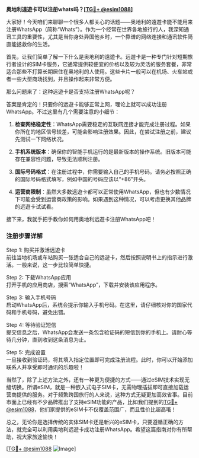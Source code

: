 **奥地利遠遊卡可以注册whats吗？[[TG💪+ @esim1088](https://t.me/s/esim1088)]**

大家好！今天咱们来聊聊一个很多人都关心的话题——奥地利的遠遊卡能不能用来注册WhatsApp（简称“Whats”）。作为一个经常在世界各地旅行的人，我深知通讯工具的重要性，尤其是当你身处异国他乡时，一个靠谱的网络连接和通讯软件简直能拯救你的生活。

首先，让我们简单了解一下什么是奥地利的遠遊卡。远遊卡是一种专门针对短期旅行者设计的SIM卡服务，它通常提供较便宜的价格以及较为灵活的服务套餐，非常适合那些不打算长期居住在奥地利的人使用。这些卡片一般可以在机场、火车站或者一些大型商场找到，并且操作起来非常方便。

那么问题来了：这种远遊卡是否支持注册WhatsApp呢？

答案是肯定的！只要你的远遊卡能够正常上网，理论上就可以成功注册WhatsApp。不过这里有几个需要注意的小细节：

1. **检查网络稳定性**：WhatsApp需要稳定的互联网连接才能完成注册过程。如果你所在的地区信号较差，可能会影响注册效果。因此，在尝试注册之前，建议先测试一下网络状况。

2. **手机系统版本**：确保你的智能手机运行的是最新版本的操作系统。旧版本可能存在兼容性问题，导致无法顺利注册。

3. **国际号码格式**：在注册过程中，你需要输入自己的手机号码。请务必按照正确的国际号码格式填写，例如中国的号码应该以“+86”开头。

4. **运营商限制**：虽然大多数远遊卡都可以正常使用WhatsApp，但也有少数情况下可能会受到运营商政策的影响。如果遇到这种情况，可以考虑更换其他品牌的远遊卡试试看。

接下来，我就手把手教你如何用奥地利远遊卡注册WhatsApp吧！

### 注册步骤详解

Step 1: 购买并激活远遊卡  
前往当地机场或车站购买一张适合自己的远遊卡，然后按照说明书上的指示进行激活。一般来说，这一步比较简单快捷。

Step 2: 下载WhatsApp应用  
打开手机的应用商店，搜索“WhatsApp”，下载并安装该应用程序。

Step 3: 输入手机号码  
启动WhatsApp后，系统会提示你输入手机号码。在这里，请仔细核对你的国家代码和手机号码，避免出错。

Step 4: 等待验证短信  
提交信息之后，WhatsApp会发送一条包含验证码的短信到你的手机上。请耐心等待几分钟，直到收到这条消息为止。

Step 5: 完成设置  
一旦接收到验证码，将其填入指定位置即可完成注册流程。此时，你可以开始添加联系人并享受即时通讯的乐趣啦！

当然了，除了上述方法之外，还有一种更为便捷的方式——通过eSIM技术实现无缝切换。所谓eSIM，就是一种嵌入式电子SIM卡，无需物理插拔即可直接加载运营商提供的服务。对于频繁跨国旅行的人来说，这种方式无疑更加高效省事。目前市面上已经有不少品牌推出了支持eSIM功能的产品，比如我们提到的[TG💪+ @esim1088](https://t.me/s/esim1088)，他们家提供的eSIM卡不仅覆盖范围广，而且性价比超高哦！

总之，无论你是选择传统的实体SIM卡还是新兴的eSIM卡，只要遵循正确的方法，就完全可以利用奥地利远遊卡成功注册WhatsApp。希望这篇指南对你有所帮助，祝大家旅途愉快！

[[TG💪+ @esim1088](https://t.me/s/esim1088) ![Image](https://i.postimg.cc/4NQfJmqS/Snipaste-2025-05-13-00-14-12.png)]